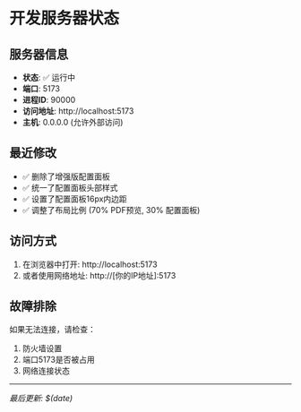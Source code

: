 # 开发服务器状态

## 服务器信息
- **状态**: ✅ 运行中
- **端口**: 5173
- **进程ID**: 90000
- **访问地址**: http://localhost:5173
- **主机**: 0.0.0.0 (允许外部访问)

## 最近修改
- ✅ 删除了增强版配置面板
- ✅ 统一了配置面板头部样式
- ✅ 设置了配置面板16px内边距
- ✅ 调整了布局比例 (70% PDF预览, 30% 配置面板)

## 访问方式
1. 在浏览器中打开: http://localhost:5173
2. 或者使用网络地址: http://[你的IP地址]:5173

## 故障排除
如果无法连接，请检查：
1. 防火墙设置
2. 端口5173是否被占用
3. 网络连接状态

---
*最后更新: $(date)*

